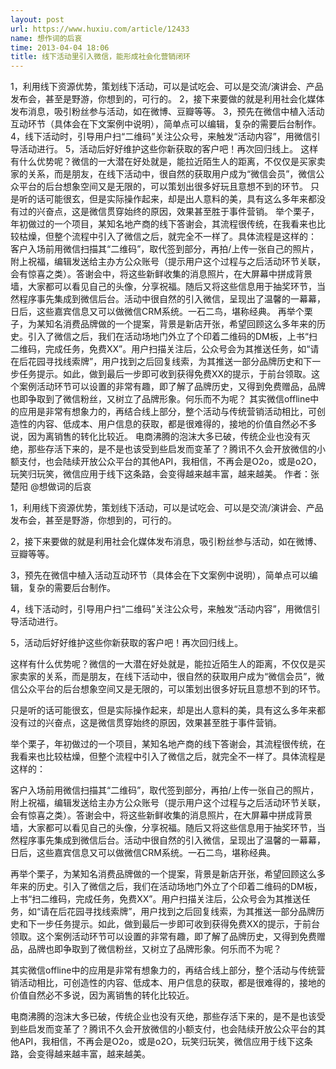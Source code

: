 ```yaml
---
layout: post
url: https://www.huxiu.com/article/12433
name: 想作词的后哀
time: 2013-04-04 18:06
title: 线下活动里引入微信，能形成社会化营销闭环
---
```

1，利用线下资源优势，策划线下活动，可以是试吃会、可以是交流/演讲会、产品发布会，甚至是野游，你想到的，可行的。 2，接下来要做的就是利用社会化媒体发布消息，吸引粉丝参与活动，如在微博、豆瓣等等。 3，预先在微信中植入活动互动环节（具体会在下文案例中说明），简单点可以编辑，复杂的需要后台制作。 4，线下活动时，引导用户扫“二维码”关注公众号，来触发“活动内容”，用微信引导活动进行。 5，活动后好好维护这些你新获取的客户吧！再次回归线上。 这样有什么优势呢？微信的一大潜在好处就是，能拉近陌生人的距离，不仅仅是买家卖家的关系，而是朋友，在线下活动中，很自然的获取用户成为“微信会员”，微信公众平台的后台想象空间又是无限的，可以策划出很多好玩且意想不到的环节。 只是听的话可能很玄，但是实际操作起来，却是出人意料的美，具有这么多年来都没有过的兴奋点，这是微信贯穿始终的原因，效果甚至胜于事件营销。 举个栗子，年初做过的一个项目，某知名地产商的线下答谢会，其流程很传统，在我看来也比较枯燥，但整个流程中引入了微信之后，就完全不一样了。具体流程是这样的： 客户入场前用微信扫描其“二维码”，取代签到部分，再拍/上传一张自己的照片，附上祝福，编辑发送给主办方公众账号（提示用户这个过程与之后活动环节关联，会有惊喜之类）。答谢会中，将这些新鲜收集的消息照片，在大屏幕中拼成背景墙，大家都可以看见自己的头像，分享祝福。随后又将这些信息用于抽奖环节，当然程序事先集成到微信后台。活动中很自然的引入微信，呈现出了温馨的一幕幕，日后，这些嘉宾信息又可以做微信CRM系统。一石二鸟，堪称经典。 再举个栗子，为某知名消费品牌做的一个提案，背景是新店开张，希望回顾这么多年来的历史。引入了微信之后，我们在活动场地门外立了个印着二维码的DM板，上书“扫二维码，完成任务，免费XX”。用户扫描关注后，公众号会为其推送任务，如“请在后花园寻找线索牌”，用户找到之后回复线索，为其推送一部分品牌历史和下一步任务提示。如此，做到最后一步即可收到获得免费XX的提示，于前台领取。这个案例活动环节可以设置的非常有趣，即了解了品牌历史，又得到免费赠品，品牌也即争取到了微信粉丝，又树立了品牌形象。何乐而不为呢？ 其实微信offline中的应用是非常有想象力的，再结合线上部分，整个活动与传统营销活动相比，可创造性的内容、低成本、用户信息的获取，都是很难得的，接地的价值自然必不多说，因为离销售的转化比较近。 电商沸腾的泡沫大多已破，传统企业也没有灭绝，那些存活下来的，是不是也该受到些启发而变革了？腾讯不久会开放微信的小额支付，也会陆续开放公众平台的其他API，我相信，不再会是O2o，或是o2O，玩笑归玩笑，微信应用于线下这条路，会变得越来越丰富，越来越美。 作者：张楚阳 @想做词的后哀

1，利用线下资源优势，策划线下活动，可以是试吃会、可以是交流/演讲会、产品发布会，甚至是野游，你想到的，可行的。

2，接下来要做的就是利用社会化媒体发布消息，吸引粉丝参与活动，如在微博、豆瓣等等。

3，预先在微信中植入活动互动环节（具体会在下文案例中说明），简单点可以编辑，复杂的需要后台制作。

4，线下活动时，引导用户扫“二维码”关注公众号，来触发“活动内容”，用微信引导活动进行。

5，活动后好好维护这些你新获取的客户吧！再次回归线上。

这样有什么优势呢？微信的一大潜在好处就是，能拉近陌生人的距离，不仅仅是买家卖家的关系，而是朋友，在线下活动中，很自然的获取用户成为“微信会员”，微信公众平台的后台想象空间又是无限的，可以策划出很多好玩且意想不到的环节。

只是听的话可能很玄，但是实际操作起来，却是出人意料的美，具有这么多年来都没有过的兴奋点，这是微信贯穿始终的原因，效果甚至胜于事件营销。

举个栗子，年初做过的一个项目，某知名地产商的线下答谢会，其流程很传统，在我看来也比较枯燥，但整个流程中引入了微信之后，就完全不一样了。具体流程是这样的：

客户入场前用微信扫描其“二维码”，取代签到部分，再拍/上传一张自己的照片，附上祝福，编辑发送给主办方公众账号（提示用户这个过程与之后活动环节关联，会有惊喜之类）。答谢会中，将这些新鲜收集的消息照片，在大屏幕中拼成背景墙，大家都可以看见自己的头像，分享祝福。随后又将这些信息用于抽奖环节，当然程序事先集成到微信后台。活动中很自然的引入微信，呈现出了温馨的一幕幕，日后，这些嘉宾信息又可以做微信CRM系统。一石二鸟，堪称经典。

再举个栗子，为某知名消费品牌做的一个提案，背景是新店开张，希望回顾这么多年来的历史。引入了微信之后，我们在活动场地门外立了个印着二维码的DM板，上书“扫二维码，完成任务，免费XX”。用户扫描关注后，公众号会为其推送任务，如“请在后花园寻找线索牌”，用户找到之后回复线索，为其推送一部分品牌历史和下一步任务提示。如此，做到最后一步即可收到获得免费XX的提示，于前台领取。这个案例活动环节可以设置的非常有趣，即了解了品牌历史，又得到免费赠品，品牌也即争取到了微信粉丝，又树立了品牌形象。何乐而不为呢？

其实微信offline中的应用是非常有想象力的，再结合线上部分，整个活动与传统营销活动相比，可创造性的内容、低成本、用户信息的获取，都是很难得的，接地的价值自然必不多说，因为离销售的转化比较近。

电商沸腾的泡沫大多已破，传统企业也没有灭绝，那些存活下来的，是不是也该受到些启发而变革了？腾讯不久会开放微信的小额支付，也会陆续开放公众平台的其他API，我相信，不再会是O2o，或是o2O，玩笑归玩笑，微信应用于线下这条路，会变得越来越丰富，越来越美。

